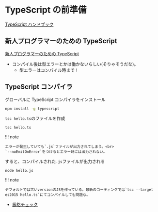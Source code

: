 # TypeScript の前準備

[TypeScript ハンドブック](https://www.typescriptlang.org/docs/handbook/intro.html)

## 新人プログラマーのための TypeScript

[新人プログラマーのための TypeScript](https://www.typescriptlang.org/docs/handbook/typescript-from-scratch.html)

- コンパイル後は型エラーとかは働かないらしい(そりゃそうだな)。
  - 型エラーはコンパイル時まで！

## TypeScript コンパイラ

グローバルに TypeScript コンパイラをインストール

```sh
npm install -g typescript
```

`tsc hello.ts`のファイルを作成

```sh
tsc hello.ts
```

!!! note

    エラーが発生していても`.js`ファイルが出力されてしまう。<br>
    `--noEmitOnError`をつけるとエラー時には出力されない。

すると、コンパイルされた`.js`ファイルが出力される

```sh
node hello.js
```

!!! note

    デフォルトでは古いversionのJSを作っている。最新のコーディングでは`tsc --target es2015 hello.ts`にてコンパイルしても問題な。

- [厳格チェック](https://www.typescriptlang.org/tsconfig/#strictNullChecks)
